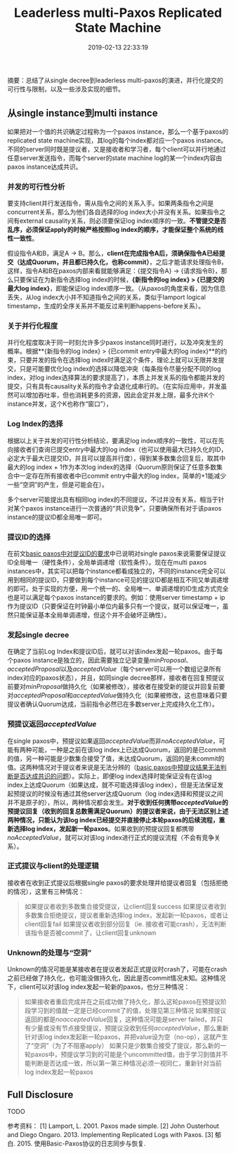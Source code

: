 ﻿---
title: Leaderless multi-Paxos Replicated State Machine
date: 2019-02-13 22:33:19
tags:
---

摘要：总结了从single decree到leaderless multi-paxos的演进，并行化提交的可行性与限制，以及一些涉及实现的细节。

## 从single instance到multi instance
如果把对一个值的共识确定过程称为一个paxos instance，那么一个基于paxos的replicated state machine实现，其log的每个index都对应一个paxos instance。不同的server同时既是提议者，又是接收者和学习者，每个client可以并行地通过任意server发送指令，而每个server的state machine log的某一个index内容由paxos instance达成共识。

### 并发的可行性分析
要支持client并行发送指令，需从指令之间的关系入手。如果两条指令之间是concurrent关系，那么为他们各自选择的log index大小并没有关系。如果指令之间有external causality关系，则必须要保证log index顺序的一致。**不管提交是否乱序，必须保证apply的时候严格按照log index的顺序，才能保证整个系统的线性一致性**。

假设指令A和B，满足A $\rightarrow$ B。那么，**client在完成指令A后，须确保指令A已经提交（达成Quorum，并且都已持久化，也称commit）**，之后才能请求处理指令B，这样，指令A和B在paxos内部来看就能够满足：{提交指令A} $\rightarrow$ {请求指令B}，那么只要保证在为新指令选择log index的时候，**{新指令的log index} > {已提交的最大log index}**，即能保证log index顺序一致。（从paxos的角度来看，因为信息丢失，从log index大小并不知道指令之间的关系，类似于lamport logical timestamp，生成的全序关系并不能反过来判断happens-before关系）。

### 关于并行化程度
并行化程度取决于同一时刻允许多少paxos instance同时进行，以及冲突发生的概率。根据**{新指令的log index} > {已commit entry中最大的log index}**的约束，只要并发的指令在选择log index时满足这个条件，理论上就可以无限并发提交，只是可能要优化log index的选择以降低冲突（每条指令尽量分配不同的log index，对log index选择算法的要求提高了），本质上并发关系的指令都能并发的提交，只有具有causality关系的指令才会退化成串行的。（在实际应用中，并发虽然可以增加吞吐率，但也消耗更多的资源，因此会定并发上限，最多允许K个instance并发，这个K也称作“窗口”），

### Log Index的选择
根据以上关于并发的可行性分析结论，要满足log index顺序的一致性，可以在先向接收者们查询已提交entry中最大的log index（也可以使用最大已持久化的ID，必定大于最大已提交ID，并且可以提高并行度），得到某多数集合回复后，取其中最大的log index + 1作为本次log index的选择（Quorum原则保证了任意多数集合中一定存在所有接收者中已commit entry中最大的log index，简单的+1能减少一些“空洞”的产生，但是可能会在）。

多个server可能提出具有相同log index的不同提议，不过并没有关系，相当于针对某个paxos instance进行一次普通的“共识竞争”，只要确保所有对于该paxos instance的提议ID都全局唯一即可。

### 提议ID的选择
在前文[basic paxos中对提议ID的要求](https://elsonlee.github.io/2019/02/12/revisit-basic-paxos/#%E5%AF%B9%E6%8F%90%E8%AE%AEID%E7%9A%84%E8%A6%81%E6%B1%82)中已说明对single paxos来说需要保证提议ID全局唯一（硬性条件），全局单调递增（软性条件）。现在在multi paxos instances中，其实可以把每个instance都看成独立的，不同的instance完全可以用到相同的提议ID，只要做到每个instance可见的提议ID都是相互不同又单调递增的即可。处于实现的方便，用一个统一的、全局唯一、单调递增的ID生成方式完全也是可以满足每个paxos instance的要求的。例如：使用server timestamp + ip作为提议ID（只要保证在时钟最小单位内最多只有一个提议，就可以保证唯一，虽然只能保证基本全局单调递增，但这个并不会破坏正确性）。

### 发起single decree
在确定了当前Log Index和提议ID后，就可以对该index发起一轮paxos。由于每个paxos instance是独立的，因此需要独立记录变量$minProposal$、$acceptedProposal$以及$acceptedValue$（每个server可以用一个数组记录所有index对应的paxos状态），并且，如同single decree那样，接收者在回复预提议前要对$minProposal$做持久化（如果被修改），接收者在接受新的提议并回复前要对$acceptedProposal$和$acceptedValue$做持久化（如果被修改，这也意味着只要提议者确认Quorum达成，当前指令必然已在多数server上完成持久化工作）。

### 预提议返回$acceptedValue$
在single paxos中，预提议如果返回$acceptedValue$而非$noAcceptedValue$，可能有两种可能，一种是之前在该log index上已达成Quorum，返回的是已commit的值，另一种可能是少数集合接受了值，未达成Quorum，返回的是未commit的值。这两种情况对于提议者来说是无法分辨的（[basic paxos中预提议结果无法判断是否达成共识的问题](https://elsonlee.github.io/2019/02/12/revisit-basic-paxos/#%E9%A2%84%E6%8F%90%E8%AE%AE%E7%BB%93%E6%9E%9C%E6%97%A0%E6%B3%95%E5%88%A4%E6%96%AD%E6%98%AF%E5%90%A6%E8%BE%BE%E6%88%90%E5%85%B1%E8%AF%86%E7%9A%84%E9%97%AE%E9%A2%98)）。实际上，即便log index选择时能保证没有在该log index上达成Quorum（如果达成，就不可能选择该log index），但是无法保证发起预提议的时候没有通过其他server达成Quorum（log index选择和预提议之间并不是原子的），所以，两种情况都会发生。**对于收到任何携带$acceptedValue$的预提议回复（收到的回复总数需满足Quorum）的提议者来说，由于无法区别上述两种情况，只能认为该log index已经提交并直接停止本轮paxos的后续流程，重新选择log index，发起新一轮paxos**。如果收到的预提议回复都携带$noAcceptedValue$，就可以对该log index进行正式的提议流程（不会有竞争关系）。

### 正式提议与client的处理逻辑
接收者在收到正式提议后根据single paxos的要求处理并给提议者回复（包括拒绝的情况），这里有三种情况：
>如果提议者收到多数集合接受提议，让client回复success
>如果提议者收到多数集合拒绝提议，提议者重新选择log index，发起新一轮paxos，或者让client回复fail
>如果提议者收到部分回复（ie. 接收者可能crash），无法判断该指令是否被commit了，让client回复unknown

### Unknown的处理与“空洞”
Unknown的情况可能是某接收者在提议者发起正式提议时crash了，可能在crash之前已经做了持久化，也可能没做持久化，因此是否commit情况未知。这种情况下，client可以对该log index发起一轮新的paxos，也分三种情况：
>如果接收者重启完成并在之前成功做了持久化，那么这轮paxos在预提议阶段学习到的值就一定是已经commit了的值，处理见第三种情况
>如果预提议返回的都是$noacceptedValue$回复，这种情况可能是server failed，并只有少量或没有节点接受提议，预提议没收到任何$acceptedValue$，那么重新针对该log index发起新一轮paxos，并把value设为空（no-op），这就产生了“空洞”（为了不阻塞apply）
>如果只是少数集合接受了提议，那么新的一轮paxos中，预提议学习到的可能是个uncommitted值，由于学习到值并不能判断是否达成一致，所以第一第三种情况必须一视同仁，重新针对当前log index发起一轮paxos

## Full Disclosure
TODO

参考资料：
[1] Lamport, L. 2001. Paxos made simple.
[2] John Ousterhout and Diego Ongaro. 2013. Implementing Replicated Logs with Paxos.
[3] 郁白. 2015. 使用Basic-Paxos协议的日志同步与恢复.
